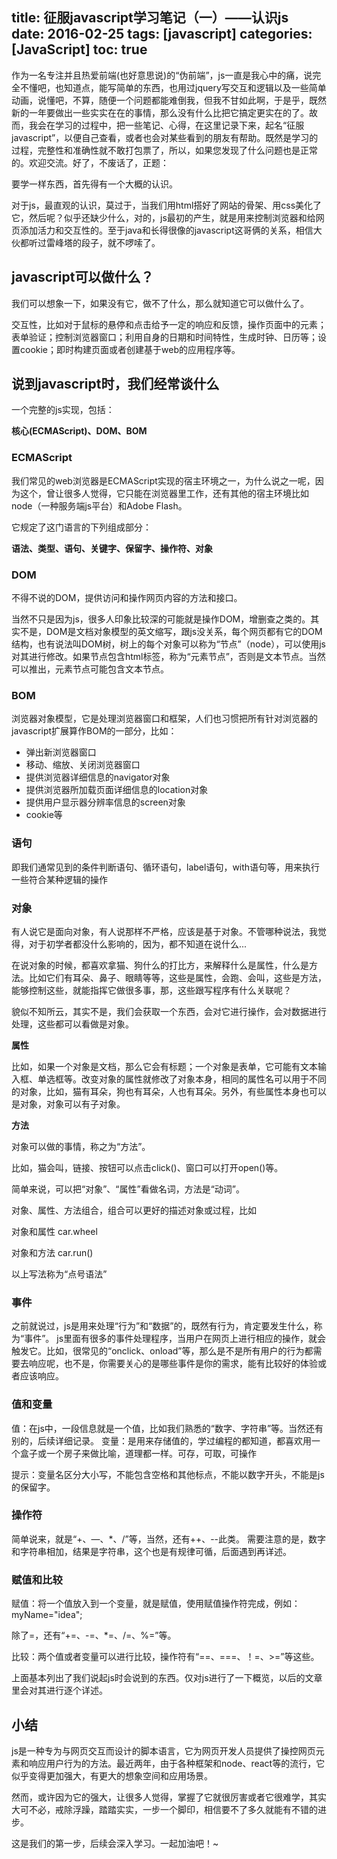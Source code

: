 title: 征服javascript学习笔记（一）——认识js         
date: 2016-02-25
tags: [javascript]
categories: [JavaScript]
toc: true
---

作为一名专注并且热爱前端(也好意思说)的“伪前端”，js一直是我心中的痛，说完全不懂吧，也知道点，能写简单的东西，也用过jquery写交互和逻辑以及一些简单动画，说懂吧，不算，随便一个问题都能难倒我，但我不甘如此啊，于是乎，既然新的一年要做出一些实实在在的事情，那么没有什么比把它搞定更实在的了。故而，我会在学习的过程中，把一些笔记、心得，在这里记录下来，起名“征服javascript”，以便自己查看，或者也会对某些看到的朋友有帮助。既然是学习的过程，完整性和准确性就不敢打包票了，所以，如果您发现了什么问题也是正常的。欢迎交流。好了，不废话了，正题：

要学一样东西，首先得有一个大概的认识。

对于js，最直观的认识，莫过于，当我们用html搭好了网站的骨架、用css美化了它，然后呢？似乎还缺少什么，对的，js最初的产生，就是用来控制浏览器和给网页添加活力和交互性的。至于java和长得很像的javascript这哥俩的关系，相信大伙都听过雷峰塔的段子，就不啰嗦了。

## javascript可以做什么？

我们可以想象一下，如果没有它，做不了什么，那么就知道它可以做什么了。

交互性，比如对于鼠标的悬停和点击给予一定的响应和反馈，操作页面中的元素；表单验证；控制浏览器窗口；利用自身的日期和时间特性，生成时钟、日历等；设置cookie；即时构建页面或者创建基于web的应用程序等。

## 说到javascript时，我们经常谈什么

一个完整的js实现，包括：

**核心(ECMAScript)、DOM、BOM**

### ECMAScript

我们常见的web浏览器是ECMAScript实现的宿主环境之一，为什么说之一呢，因为这个，曾让很多人觉得，它只能在浏览器里工作，还有其他的宿主环境比如node（一种服务端js平台）和Adobe Flash。

它规定了这门语言的下列组成部分：

**语法、类型、语句、关键字、保留字、操作符、对象**

### DOM

不得不说的DOM，提供访问和操作网页内容的方法和接口。

当然不只是因为js，很多人印象比较深的可能就是操作DOM，增删查之类的。其实不是，DOM是文档对象模型的英文缩写，跟js没关系，每个网页都有它的DOM结构，也有说法叫DOM树，树上的每个对象可以称为“节点”（node），可以使用js对其进行修改。如果节点包含html标签，称为“元素节点”，否则是文本节点。当然可以推出，元素节点可能包含文本节点。

### BOM

浏览器对象模型，它是处理浏览器窗口和框架，人们也习惯把所有针对浏览器的javascript扩展算作BOM的一部分，比如：

* 弹出新浏览器窗口
* 移动、缩放、关闭浏览器窗口
* 提供浏览器详细信息的navigator对象
* 提供浏览器所加载页面详细信息的location对象
* 提供用户显示器分辨率信息的screen对象
* cookie等

### 语句

即我们通常见到的条件判断语句、循环语句，label语句，with语句等，用来执行一些符合某种逻辑的操作

### 对象

有人说它是面向对象，有人说那样不严格，应该是基于对象。不管哪种说法，我觉得，对于初学者都没什么影响的，因为，都不知道在说什么...

在说对象的时候，都喜欢拿猫、狗什么的打比方，来解释什么是属性，什么是方法。比如它们有耳朵、鼻子、眼睛等等，这些是属性，会跑、会叫，这些是方法，能够控制这些，就能指挥它做很多事，那，这些跟写程序有什么关联呢？

貌似不知所云，其实不是，我们会获取一个东西，会对它进行操作，会对数据进行处理，这些都可以看做是对象。

**属性**

比如，如果一个对象是文档，那么它会有标题；一个对象是表单，它可能有文本输入框、单选框等。改变对象的属性就修改了对象本身，相同的属性名可以用于不同的对象，比如，猫有耳朵，狗也有耳朵，人也有耳朵。另外，有些属性本身也可以是对象，对象可以有子对象。

**方法**

对象可以做的事情，称之为“方法”。

比如，猫会叫，链接、按钮可以点击click()、窗口可以打开open()等。

简单来说，可以把“对象”、“属性”看做名词，方法是“动词”。

对象、属性、方法组合，组合可以更好的描述对象或过程，比如

对象和属性   car.wheel

对象和方法   car.run()

以上写法称为“点号语法”


### 事件

之前就说过，js是用来处理“行为”和“数据”的，既然有行为，肯定要发生什么，称为“事件”。
js里面有很多的事件处理程序，当用户在网页上进行相应的操作，就会触发它。比如，很常见的“onclick、onload”等，那么是不是所有用户的行为都需要去响应呢，也不是，你需要关心的是哪些事件是你的需求，能有比较好的体验或者应该响应。


### 值和变量

值：在js中，一段信息就是一个值，比如我们熟悉的“数字、字符串”等。当然还有别的，后续详细记录。
变量：是用来存储值的，学过编程的都知道，都喜欢用一个盒子或一个房子来做比喻，道理都一样。可存，可取，可操作

提示：变量名区分大小写，不能包含空格和其他标点，不能以数字开头，不能是js的保留字。

### 操作符

简单说来，就是“+、—、*、/”等，当然，还有++、--此类。
需要注意的是，数字和字符串相加，结果是字符串，这个也是有规律可循，后面遇到再详述。

### 赋值和比较

赋值：将一个值放入到一个变量，就是赋值，使用赋值操作符完成，例如：myName="idea";

除了=，还有“+=、-=、*=、/=、%=”等。

比较：两个值或者变量可以进行比较，操作符有“==、===、！=、>=”等这些。


上面基本列出了我们说起js时会说到的东西。仅对js进行了一下概览，以后的文章里会对其进行逐个详述。


## 小结

js是一种专为与网页交互而设计的脚本语言，它为网页开发人员提供了操控网页元素和响应用户行为的方法。最近两年，由于各种框架和node、react等的流行，它似乎变得更加强大，有更大的想象空间和应用场景。

然而，或许因为它的强大，让很多人觉得，掌握了它就很厉害或者它很难学，其实大可不必，戒除浮躁，踏踏实实，一步一个脚印，相信要不了多久就能有不错的进步。

这是我们的第一步，后续会深入学习。一起加油吧！~






